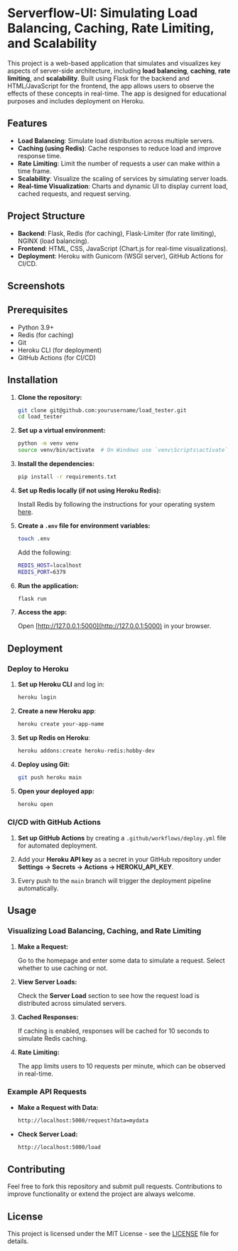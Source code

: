 # Serverflow-UI: Simulating Load Balancing, Caching, Rate Limiting, and Scalability

This project is a web-based application that simulates and visualizes key aspects of server-side architecture, including **load balancing**, **caching**, **rate limiting**, and **scalability**. Built using Flask for the backend and HTML/JavaScript for the frontend, the app allows users to observe the effects of these concepts in real-time. The app is designed for educational purposes and includes deployment on Heroku.

## Features

- **Load Balancing**: Simulate load distribution across multiple servers.
- **Caching (using Redis)**: Cache responses to reduce load and improve response time.
- **Rate Limiting**: Limit the number of requests a user can make within a time frame.
- **Scalability**: Visualize the scaling of services by simulating server loads.
- **Real-time Visualization**: Charts and dynamic UI to display current load, cached requests, and request serving.

## Project Structure

- **Backend**: Flask, Redis (for caching), Flask-Limiter (for rate limiting), NGINX (load balancing).
- **Frontend**: HTML, CSS, JavaScript (Chart.js for real-time visualizations).
- **Deployment**: Heroku with Gunicorn (WSGI server), GitHub Actions for CI/CD.

## Screenshots

<!-- Add a link or upload screenshots here -->

## Prerequisites

- Python 3.9+
- Redis (for caching)
- Git
- Heroku CLI (for deployment)
- GitHub Actions (for CI/CD)

## Installation

1. **Clone the repository:**

    ```bash
    git clone git@github.com:yourusername/load_tester.git
    cd load_tester
    ```

2. **Set up a virtual environment:**

    ```bash
    python -m venv venv
    source venv/bin/activate  # On Windows use `venv\Scripts\activate`
    ```

3. **Install the dependencies:**

    ```bash
    pip install -r requirements.txt
    ```

4. **Set up Redis locally (if not using Heroku Redis):**

    Install Redis by following the instructions for your operating system [here](https://redis.io/download).

5. **Create a `.env` file for environment variables:**

    ```bash
    touch .env
    ```

    Add the following:

    ```bash
    REDIS_HOST=localhost
    REDIS_PORT=6379
    ```

6. **Run the application:**

    ```bash
    flask run
    ```

7. **Access the app:**

    Open [http://127.0.0.1:5000](http://127.0.0.1:5000) in your browser.

## Deployment

### Deploy to Heroku

1. **Set up Heroku CLI** and log in:

    ```bash
    heroku login
    ```

2. **Create a new Heroku app**:

    ```bash
    heroku create your-app-name
    ```

3. **Set up Redis on Heroku**:

    ```bash
    heroku addons:create heroku-redis:hobby-dev
    ```

4. **Deploy using Git:**

    ```bash
    git push heroku main
    ```

5. **Open your deployed app:**

    ```bash
    heroku open
    ```

### CI/CD with GitHub Actions

1. **Set up GitHub Actions** by creating a `.github/workflows/deploy.yml` file for automated deployment.

2. Add your **Heroku API key** as a secret in your GitHub repository under **Settings → Secrets → Actions → HEROKU_API_KEY**.

3. Every push to the `main` branch will trigger the deployment pipeline automatically.

## Usage

### Visualizing Load Balancing, Caching, and Rate Limiting

1. **Make a Request:**

    Go to the homepage and enter some data to simulate a request. Select whether to use caching or not.

2. **View Server Loads:**

    Check the **Server Load** section to see how the request load is distributed across simulated servers.

3. **Cached Responses:**

    If caching is enabled, responses will be cached for 10 seconds to simulate Redis caching.

4. **Rate Limiting:**

    The app limits users to 10 requests per minute, which can be observed in real-time.

### Example API Requests

- **Make a Request with Data:**

    ```bash
    http://localhost:5000/request?data=mydata
    ```

- **Check Server Load:**

    ```bash
    http://localhost:5000/load
    ```

## Contributing

Feel free to fork this repository and submit pull requests. Contributions to improve functionality or extend the project are always welcome.

## License

This project is licensed under the MIT License - see the [LICENSE](LICENSE) file for details.

